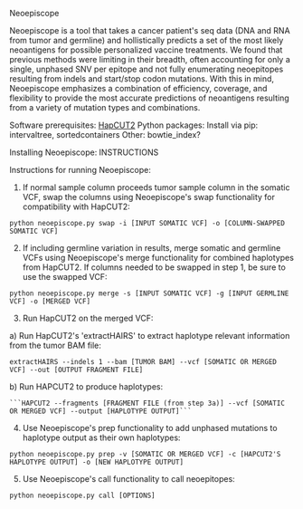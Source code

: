 Neoepiscope

Neoepiscope is a tool that takes a cancer patient's seq data (DNA and RNA from tumor and germline) and hollistically predicts a set of the most likely neoantigens for possible personalized vaccine treatments.  We found that previous methods were limiting in their breadth, often accounting for only a single, unphased SNV per epitope and not fully enumerating neoepitopes resulting from indels and start/stop codon mutations.  With this in mind, Neoepiscope emphasizes a combination of efficiency, coverage, and flexibility to provide the most accurate predictions of neoantigens resulting from a variety of mutation types and combinations.

Software prerequisites:
[HapCUT2](https://github.com/vibansal/HapCUT2)
Python packages: 
  Install via pip:
  intervaltree, sortedcontainers
  Other:
  bowtie_index?

Installing Neoepiscope:
INSTRUCTIONS

Instructions for running Neoepiscope:

1) If normal sample column proceeds tumor sample column in the somatic VCF, swap the columns using Neoepiscope's swap functionality for compatibility with HapCUT2:

```python neoepiscope.py swap -i [INPUT SOMATIC VCF] -o [COLUMN-SWAPPED SOMATIC VCF]```

2) If including germline variation in results, merge somatic and germline VCFs using Neoepiscope's merge functionality for combined haplotypes from HapCUT2. If columns needed to be swapped in step 1, be sure to use the swapped VCF:

```python neoepiscope.py merge -s [INPUT SOMATIC VCF] -g [INPUT GERMLINE VCF] -o [MERGED VCF]```

3) Run HapCUT2 on the merged VCF:

  a) Run HapCUT2's 'extractHAIRS' to extract haplotype relevant information from the tumor BAM file:
   
   ```extractHAIRS --indels 1 --bam [TUMOR BAM] --vcf [SOMATIC OR MERGED VCF] --out [OUTPUT FRAGMENT FILE]```
   
   b) Run HAPCUT2 to produce haplotypes:
   
    ```HAPCUT2 --fragments [FRAGMENT FILE (from step 3a)] --vcf [SOMATIC OR MERGED VCF] --output [HAPLOTYPE OUTPUT]```
    
 4) Use Neoepiscope's prep functionality to add unphased mutations to haplotype output as their own haplotypes:
 
 ```python neoepiscope.py prep -v [SOMATIC OR MERGED VCF] -c [HAPCUT2'S HAPLOTYPE OUTPUT] -o [NEW HAPLOTYPE OUTPUT]```
 
 5) Use Neoepiscope's call functionality to call neoepitopes:
 
 ```python neoepiscope.py call [OPTIONS]```

